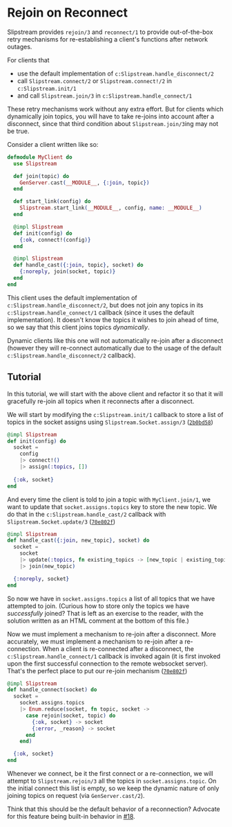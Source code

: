 # Rejoin on Reconnect

Slipstream provides `rejoin/3` and `reconnect/1` to provide out-of-the-box
retry mechanisms for re-establishing a client's functions after network
outages.

For clients that

- use the default implementation of `c:Slipstream.handle_disconnect/2`
- call `Slipstream.connect/2` or `Slipstream.connect!/2` in
  `c:Slipstream.init/1`
- and call `Slipstream.join/3` in `c:Slipstream.handle_connect/1`

These retry mechanisms work without any extra effort. But for clients which
dynamically join topics, you will have to take re-joins into account after a
disconnect, since that third condition about `Slipstream.join/3`ing may not
be true.

Consider a client written like so:

```elixir
defmodule MyClient do
  use Slipstream

  def join(topic) do
    GenServer.cast(__MODULE__, {:join, topic})
  end

  def start_link(config) do
    Slipstream.start_link(__MODULE__, config, name: __MODULE__)
  end

  @impl Slipstream
  def init(config) do
    {:ok, connect!(config)}
  end

  @impl Slipstream
  def handle_cast({:join, topic}, socket) do
    {:noreply, join(socket, topic)}
  end
end
```

This client uses the default implementation of
`c:Slipstream.handle_disconnect/2`, but does not join any topics in its
`c:Slipstream.handle_connect/1` callback (since it uses the default
implementation). It doesn't know the topics it wishes to join ahead of time,
so we say that this client joins topics _dynamically_.

Dynamic clients like this one will not automatically re-join after a
disconnect (however they will re-connect automatically due to the usage of the
default `c:Slipstream.handle_disconnect/2` callback).

## Tutorial

In this tutorial, we will start with the above client and refactor it so that
it will gracefully re-join all topics when it reconnects after a disconnect.

We will start by modifying the `c:Slipstream.init/1` callback to store a list
of topics in the socket assigns using `Slipstream.Socket.assign/3`
([`2b0bd58`](https://github.com/NFIBrokerage/slipstream/commit/2b0bd582ff99d294274a323d8a902e101226c3be))

```elixir
@impl Slipstream
def init(config) do
  socket =
    config
    |> connect!()
    |> assign(:topics, [])
    
  {:ok, socket}
end
```

And every time the client is told to join a topic with `MyClient.join/1`, we
want to update that `socket.assigns.topics` key to store the new topic. We
do that in the `c:Slipstream.handle_cast/2` callback with
`Slipstream.Socket.update/3`
([`70e802f`](https://github.com/NFIBrokerage/slipstream/pull/22/commits/70e802f7710a46d889939325ba7d62a680b60a96))

```elixir
@impl Slipstream
def handle_cast({:join, new_topic}, socket) do
  socket =
    socket
    |> update(:topics, fn existing_topics -> [new_topic | existing_topics] end)
    |> join(new_topic)

  {:noreply, socket}
end
```

So now we have in `socket.assigns.topics` a list of all topics that we have
attempted to join. (Curious how to store only the topics we have _successfully_
joined? That is left as an exercise to the reader, with the solution written as
an HTML comment at the bottom of this file.)

Now we must implement a mechanism to re-join after a disconnect. More
accurately, we must implement a mechanism to re-join after a re-connection.
When a client is re-connected after a disconnect, the
`c:Slipstream.handle_connect/1` callback is invoked again (it is first
invoked upon the first successful connection to the remote websocket server).
That's the perfect place to put our re-join mechanism
([`70e802f`](https://github.com/NFIBrokerage/slipstream/pull/22/commits/70e802f7710a46d889939325ba7d62a680b60a96))

```elixir
@impl Slipstream
def handle_connect(socket) do
  socket =
    socket.assigns.topics
    |> Enum.reduce(socket, fn topic, socket ->
      case rejoin(socket, topic) do
        {:ok, socket} -> socket
        {:error, _reason} -> socket
      end
    end)

  {:ok, socket}
end
```

Whenever we connect, be it the first connect or a re-connection, we will
attempt to `Slipstream.rejoin/3` all the topics in `socket.assigns.topic`.
On the initial connect this list is empty, so we keep the dynamic nature of
only joining topics on request (via `GenServer.cast/2`).

Think that this should be the default behavior of a reconnection? Advocate for
this feature being built-in behavior in
[#18](https://github.com/NFIBrokerage/slipstream/issues/18).

<!--

In order to store only the topics we have _successfully_ joined, we simply
move the call to `Slipstream.Socket.update/3` into the
`c:Slipstream.handle_join/3` callback implementation, defining it if it does
not yet exist. That callback is only invoked on a successful topic join, so
adding the topic to the `socket.assigns.topics` list then will ensure that
only successfully-joined topics make their way into that key.

-->
